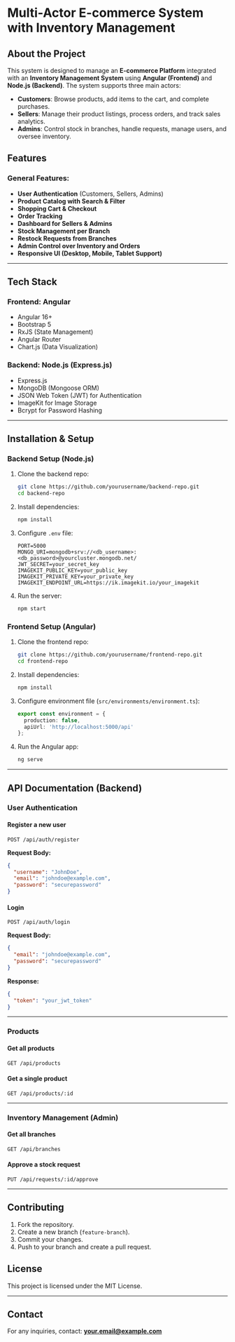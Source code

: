 # Multi-Actor E-commerce System with Inventory Management

## About the Project
This system is designed to manage an **E-commerce Platform** integrated with an **Inventory Management System** using **Angular (Frontend)** and **Node.js (Backend)**. The system supports three main actors:

- **Customers**: Browse products, add items to the cart, and complete purchases.
- **Sellers**: Manage their product listings, process orders, and track sales analytics.
- **Admins**: Control stock in branches, handle requests, manage users, and oversee inventory.

## Features
### General Features:
- **User Authentication** (Customers, Sellers, Admins)
- **Product Catalog with Search & Filter**
- **Shopping Cart & Checkout**
- **Order Tracking**
- **Dashboard for Sellers & Admins**
- **Stock Management per Branch**
- **Restock Requests from Branches**
- **Admin Control over Inventory and Orders**
- **Responsive UI (Desktop, Mobile, Tablet Support)**

---

## Tech Stack
### **Frontend:** Angular
- Angular 16+
- Bootstrap 5
- RxJS (State Management)
- Angular Router
- Chart.js (Data Visualization)

### **Backend:** Node.js (Express.js)
- Express.js
- MongoDB (Mongoose ORM)
- JSON Web Token (JWT) for Authentication
- ImageKit for Image Storage
- Bcrypt for Password Hashing

---

## Installation & Setup
### **Backend Setup (Node.js)**
1. Clone the backend repo:
   ```sh
   git clone https://github.com/yourusername/backend-repo.git
   cd backend-repo
   ```
2. Install dependencies:
   ```sh
   npm install
   ```
3. Configure `.env` file:
   ```
   PORT=5000
   MONGO_URI=mongodb+srv://<db_username>:<db_password>@yourcluster.mongodb.net/
   JWT_SECRET=your_secret_key
   IMAGEKIT_PUBLIC_KEY=your_public_key
   IMAGEKIT_PRIVATE_KEY=your_private_key
   IMAGEKIT_ENDPOINT_URL=https://ik.imagekit.io/your_imagekit
   ```
4. Run the server:
   ```sh
   npm start
   ```

### **Frontend Setup (Angular)**
1. Clone the frontend repo:
   ```sh
   git clone https://github.com/yourusername/frontend-repo.git
   cd frontend-repo
   ```
2. Install dependencies:
   ```sh
   npm install
   ```
3. Configure environment file (`src/environments/environment.ts`):
   ```ts
   export const environment = {
     production: false,
     apiUrl: 'http://localhost:5000/api'
   };
   ```
4. Run the Angular app:
   ```sh
   ng serve
   ```

---

## API Documentation (Backend)
### **User Authentication**
#### **Register a new user**
```http
POST /api/auth/register
```
**Request Body:**
```json
{
  "username": "JohnDoe",
  "email": "johndoe@example.com",
  "password": "securepassword"
}
```

#### **Login**
```http
POST /api/auth/login
```
**Request Body:**
```json
{
  "email": "johndoe@example.com",
  "password": "securepassword"
}
```
**Response:**
```json
{
  "token": "your_jwt_token"
}
```

---

### **Products**
#### **Get all products**
```http
GET /api/products
```

#### **Get a single product**
```http
GET /api/products/:id
```

---

### **Inventory Management (Admin)**
#### **Get all branches**
```http
GET /api/branches
```
#### **Approve a stock request**
```http
PUT /api/requests/:id/approve
```

---

## Contributing
1. Fork the repository.
2. Create a new branch (`feature-branch`).
3. Commit your changes.
4. Push to your branch and create a pull request.

## License
This project is licensed under the MIT License.

---

## Contact
For any inquiries, contact: **your.email@example.com**

